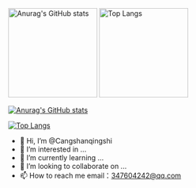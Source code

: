 <div id="title" align=left

<a href="https://github.com/Cangshanqingshi">
  <img height="180em" src="https://github-readme-stats.vercel.app/api?username=Cangshanqingshi&show_icons=true&theme=tokyonight" alt="Anurag's GitHub stats">
  <img height="180em" src="https://github-readme-stats.vercel.app/api/top-langs/?username=Cangshanqingshi&layout=compact&theme=tokyonight" alt="Top Langs" />
</a>

[![Anurag's GitHub stats](https://github-readme-stats.vercel.app/api?username=Cangshanqingshi&show_icons=true&theme=tokyonight)](https://github.com/anuraghazra/github-readme-stats)

[![Top Langs](https://github-readme-stats.vercel.app/api/top-langs/?username=Cangshanqingshi&layout=compact&theme=tokyonight)](https://github.com/anuraghazra/github-readme-stats)

</div>

- 👋 Hi, I’m @Cangshanqingshi
- 👀 I’m interested in ...
- 🌱 I’m currently learning ...
- 💞️ I’m looking to collaborate on ...
- 📫 How to reach me email：347604242@qq.com

<!---
Cangshanqingshi/Cangshanqingshi is a ✨ special ✨ repository because its `README.md` (this file) appears on your GitHub profile.
You can click the Preview link to take a look at your changes.
--->
